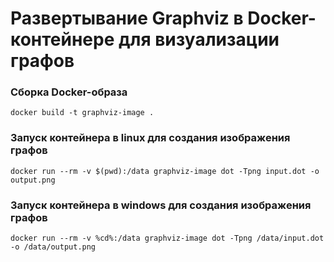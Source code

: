 # Развертывание Graphviz в Docker-контейнере для визуализации графов
### Сборка Docker-образа
```
docker build -t graphviz-image .
```
### Запуск контейнера в linux для создания изображения графов  
```
docker run --rm -v $(pwd):/data graphviz-image dot -Tpng input.dot -o output.png
```
### Запуск контейнера в windows для создания изображения графов
```
docker run --rm -v %cd%:/data graphviz-image dot -Tpng /data/input.dot -o /data/output.png
```